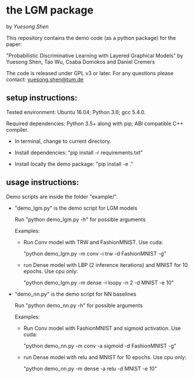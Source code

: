 # the LGM package

by _Yuesong Shen_

This repository contains the demo code (as a python package) for the paper:

"Probabilistic Discriminative Learning with Layered Graphical Models" by
Yuesong Shen, Tao Wu, Csaba Domokos and Daniel Cremers

The code is released under GPL v3 or later. For any questions please contact:
yuesong.shen@tum.de

## setup instructions:

Tested environment: Ubuntu 16.04; Python 3.6; gcc 5.4.0.

Required dependencies: Python 3.5+ along with pip; ABI compatible C++ compiler.

- In terminal, change to current directory.

- Install dependencies: "pip install -r requirements.txt"

- Install locally the demo package: "pip install -e ."


## usage instructions:

Demo scripts are inside the folder "example/".

- "demo_lgm.py" is the demo script for LGM models

  Run "python demo_lgm.py -h" for possible arguments

  Examples:

  - Run Conv model with TRW and FashionMNIST. Use cuda:

    "python demo_lgm.py -m conv -i trw -d FashionMNIST -g"

  - run Dense model with LBP (2 inference iterations) and MNIST for 10 epochs.
    Use cpu only:

    "python demo_lgm.py -m dense -i loopy -n 2 -d MNIST -e 10"

- "demo_nn.py" is the demo script for NN baselines

  Run "python demo_nn.py -h" for possible arguments

  Examples:

  - Run Conv model with FashionMNIST and sigmoid activation. Use cuda:

    "python demo_nn.py -m conv -a sigmoid -d FashionMNIST -g"

  - run Dense model with relu and MNIST for 10 epochs. Use cpu only:

    "python demo_nn.py -m dense -a relu -d MNIST -e 10"
